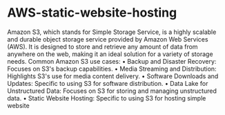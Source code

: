 # AWS-static-website-hosting
Amazon S3, which stands for Simple Storage Service, is a highly scalable and durable object storage service provided by Amazon Web Services (AWS). It is designed to store and retrieve any amount of data from anywhere on the web, making it an ideal solution for a variety of storage needs.
Common Amazon S3 use cases:
•	Backup and Disaster Recovery: Focuses on S3's backup capabilities.
•	Media Streaming and Distribution: Highlights S3's use for media content delivery.
•	Software Downloads and Updates: Specific to using S3 for software distribution.
•	Data Lake for Unstructured Data: Focuses on S3 for storing and managing unstructured data.
•	Static Website Hosting: Specific to using S3 for hosting simple website
